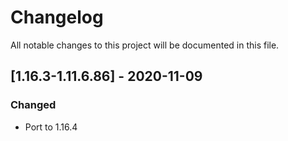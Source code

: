 # Changelog
All notable changes to this project will be documented in this file.

## [1.16.3-1.11.6.86] - 2020-11-09
### Changed
 - Port to 1.16.4